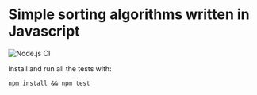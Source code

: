 # Simple sorting algorithms written in Javascript

![Node.js CI](https://github.com/robertlonnqvist/sort-algorithms/workflows/Node.js%20CI/badge.svg)

Install and run all the tests with:

```shell
npm install && npm test
```
